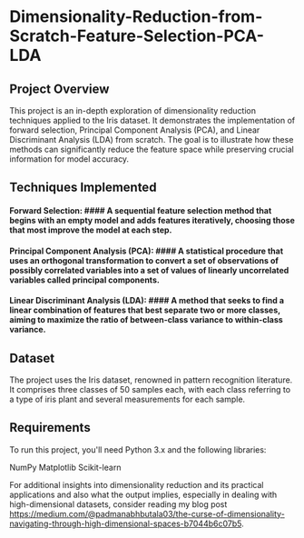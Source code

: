 # Dimensionality-Reduction-from-Scratch-Feature-Selection-PCA-LDA

## Project Overview ##
This project is an in-depth exploration of dimensionality reduction techniques applied to the Iris dataset. It demonstrates the implementation of forward selection, Principal Component Analysis (PCA), and Linear Discriminant Analysis (LDA) from scratch. The goal is to illustrate how these methods can significantly reduce the feature space while preserving crucial information for model accuracy.

## Techniques Implemented ##
#### Forward Selection: #### A sequential feature selection method that begins with an empty model and adds features iteratively, choosing those that most improve the model at each step.
#### Principal Component Analysis (PCA): #### A statistical procedure that uses an orthogonal transformation to convert a set of observations of possibly correlated variables into a set of values of linearly uncorrelated variables called principal components.
#### Linear Discriminant Analysis (LDA): #### A method that seeks to find a linear combination of features that best separate two or more classes, aiming to maximize the ratio of between-class variance to within-class variance.

## Dataset ##
The project uses the Iris dataset, renowned in pattern recognition literature. It comprises three classes of 50 samples each, with each class referring to a type of iris plant and several measurements for each sample.

## Requirements ##
To run this project, you'll need Python 3.x and the following libraries:

NumPy
Matplotlib
Scikit-learn

For additional insights into dimensionality reduction and its practical applications and also what the output implies, especially in dealing with high-dimensional datasets, consider reading my blog post https://medium.com/@padmanabhbutala03/the-curse-of-dimensionality-navigating-through-high-dimensional-spaces-b7044b6c07b5. 

